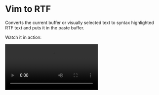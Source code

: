 # Vim to RTF

Converts the current buffer or visually selected text to syntax highlighted RTF
text and puts it in the paste buffer.

Watch it in action:

<video src="https://github.com/tenderlove/vim-to-rtf/assets/3124/f50894d9-1eff-44c6-9531-e85f15bc7171" width="300" />

Inspired by [vim-copy-as-rtf](https://github.com/zerowidth/vim-copy-as-rtf).

I wrote this because I write code examples in Vim, and I want to paste them
in to Keynote but maintain the syntax highlighting.  I've been using
vim-copy-as-rtf for years, but it uses a macOS utility called `textutil`, and
that utility has started giving me problems.  vim-copy-as-rtf would convert
the source to HTML, then use `textutil` to convert the HTML to RTF.  This
plugin directly converts the text to RTF without an intermediate HTML file.

## Installation

```
$ git submodule add https://github.com/tenderlove/vim-to-rtf.git pack/dist/start/vim-to-rtf
```

## Usage

Convert the entire buffer to RTF and put it in the paste buffer:

```
:ToRTF
```

To select lines and put in the paste buffer, just visual select, then do

```
:ToRTF
```

## Configuration

The default font it uses is `Arial`, but you can change it like this:

```vim
g:tortf_font = "SF Mono"
```

No font size is specified by default, but you can specify a font size like this:

```vim
g:tortf_font_size = 32
```
